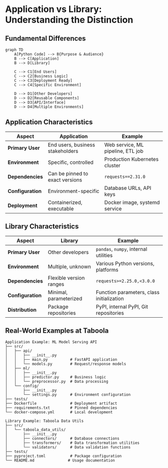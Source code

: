 # Application vs Library: Understanding the Distinction

## Fundamental Differences

```mermaid
graph TD
    A[Python Code] --> B{Purpose & Audience}
    B --> C[Application]
    B --> D[Library]

    C --> C1[End Users]
    C --> C2[Business Logic]
    C --> C3[Deployment Ready]
    C --> C4[Specific Environment]

    D --> D1[Other Developers]
    D --> D2[Reusable Components]
    D --> D3[API/Interface]
    D --> D4[Multiple Environments]
```

## Application Characteristics

| Aspect | Application | Example |
|--------|-------------|---------|
| **Primary User** | End users, business stakeholders | Web service, ML pipeline, ETL job |
| **Environment** | Specific, controlled | Production Kubernetes cluster |
| **Dependencies** | Can be pinned to exact versions | `requests==2.31.0` |
| **Configuration** | Environment-specific | Database URLs, API keys |
| **Deployment** | Containerized, executable | Docker image, systemd service |

## Library Characteristics

| Aspect | Library | Example |
|--------|---------|---------|
| **Primary User** | Other developers | `pandas`, `numpy`, internal utilities |
| **Environment** | Multiple, unknown | Various Python versions, platforms |
| **Dependencies** | Flexible version ranges | `requests>=2.25.0,<3.0.0` |
| **Configuration** | Minimal, parameterized | Function parameters, class initialization |
| **Distribution** | Package repositories | PyPI, internal PyPI, Git repositories |

## Real-World Examples at Taboola

```ascii
Application Example: ML Model Serving API
├── src/
│   ├── api/
│   │   ├── __init__.py
│   │   ├── main.py          # FastAPI application
│   │   └── models.py        # Request/response models
│   ├── ml/
│   │   ├── __init__.py
│   │   ├── predictor.py     # Business logic
│   │   └── preprocessor.py  # Data processing
│   └── config/
│       ├── __init__.py
│       └── settings.py      # Environment configuration
├── tests/
├── Dockerfile               # Deployment artifact
├── requirements.txt         # Pinned dependencies
└── docker-compose.yml       # Local development

Library Example: Taboola Data Utils
├── src/
│   └── taboola_data_utils/
│       ├── __init__.py
│       ├── connectors/      # Database connections
│       ├── transformers/    # Data transformation utilities
│       └── validators/      # Data validation functions
├── tests/
├── pyproject.toml           # Package configuration
└── README.md               # Usage documentation
```
